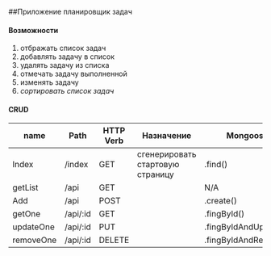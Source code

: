 
##Приложение планировщик задач

#### Возможности
1. отбражать список задач
2. добавлять задачу в список
3. удалять задачу из списка
4. отмечать задачу выполненной
5. изменять задачу
6. *сортировать список задач*

#### CRUD
| name    | Path           | HTTP Verb | Назначение | Mongoose             |
|---------|----------------|-----------|------------|----------------------|
| Index   | /index          | GET       |сгенерировать стартовую страницу       | .find()              |
| getList     | /api      | GET       |            | N/A                  |
| Add  | /api          | POST      |            | .create()            |
| getOne    | /api/:id      | GET       |            | .fingById()          |
| updateOne  | /api/:id      | PUT       |            | .fingByIdAndUpdate() |
| removeOne | /api/:id      | DELETE    |            | .fingByIdAndRemove() |
